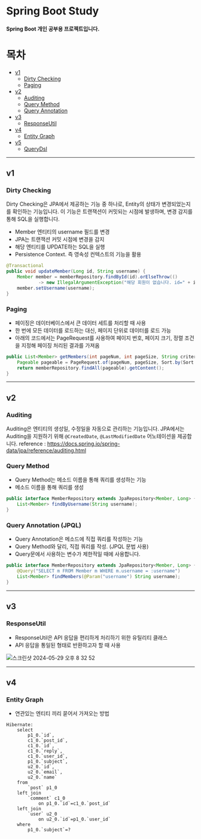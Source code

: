 # Spring Boot Study

#### Spring Boot 개인 공부용 프로젝트입니다.

# 목차

- [v1](#v1)
  - [Dirty Checking](#dirty-checking)
  - [Paging](#paging)
- [v2](#v2)
  - [Auditing](#auditing)
  - [Query Method](#query-method)
  - [Query Annotation](#query-annotation-jpql)
- [v3](#v3)
  - [ResponseUtil](#responseutil)
- [v4](#v4)
  - [Entity Graph](#entity-graph)
- [v5](#v5)
  - [QueryDsl](#querydsl)

---
## v1

### Dirty Checking

Dirty Checking은 JPA에서 제공하는 기능 중 하나로, Entity의 상태가 변경되었는지를 확인하는 기능입니다. 이 기능은 트랜잭션이 커밋되는 시점에 발생하며, 변경 감지를 통해 SQL을 실행합니다.

- Member 엔티티의 username 필드를 변경
- JPA는 트랜잭션 커밋 시점에 변경을 감지
- 해당 엔티티를 UPDATE하는 SQL을 실행
- Persistence Context. 즉 영속성 컨텍스트의 기능을 활용

```java
@Transactional
public void updateMember(Long id, String username) {
    Member member = memberRepository.findById(id).orElseThrow(()
            -> new IllegalArgumentException("해당 회원이 없습니다. id=" + id));
    member.setUsername(username);
}
```

### Paging 

- 페이징은 데이터베이스에서 큰 데이터 세트를 처리할 때 사용
- 한 번에 모든 데이터를 로드하는 대신, 페이지 단위로 데이터를 로드 가능
- 아래의 코드에서는 PageRequest를 사용하여 페이지 번호, 페이지 크기, 정렬 조건을 지정해 페이징 처리된 결과를 가져옴

```java
public List<Member> getMembers(int pageNum, int pageSize, String criteria) {
    Pageable pageable = PageRequest.of(pageNum, pageSize, Sort.by(Sort.Direction.DESC, criteria));
    return memberRepository.findAll(pageable).getContent();
}
```
---
## v2

### Auditing

Auditing은 엔티티의 생성일, 수정일을 자동으로 관리하는 기능입니다. JPA에서는 Auditing을 지원하기 위해 `@CreatedDate`, `@LastModifiedDate` 어노테이션을 제공합니다.
reference : https://docs.spring.io/spring-data/jpa/reference/auditing.html

### Query Method

- Query Method는 메소드 이름을 통해 쿼리를 생성하는 기능
- 메소드 이름을 통해 쿼리를 생성

```java
public interface MemberRepository extends JpaRepository<Member, Long> {
    List<Member> findByUsername(String username);
}
```

### Query Annotation (JPQL)

- Query Annotation은 메소드에 직접 쿼리를 작성하는 기능
- Query Method와 달리, 직접 쿼리를 작성. (JPQL 문법 사용)
- Query문에서 사용하는 변수가 제한적일 때에 사용합니다.


```java
public interface MemberRepository extends JpaRepository<Member, Long> {
    @Query("SELECT m FROM Member m WHERE m.username = :username")
    List<Member> findMembers(@Param("username") String username);
}
```
---
## v3

### ResponseUtil

- ResponseUtil은 API 응답을 편리하게 처리하기 위한 유틸리티 클래스
- API 응답을 통일된 형태로 반환하고자 할 때 사용

![스크린샷 2024-05-29 오후 8 32 52](https://github.com/doma17/SpringJpaStudy/assets/67214970/9cdbfbcb-2792-4edf-8c20-78cb1d5964cb)

---
## v4

### Entity Graph

- 연관있는 엔티티 끼리 묻어서 가져오는 방법 

```
Hibernate: 
    select
        p1_0.`id`,
        c1_0.`post_id`,
        c1_0.`id`,
        c1_0.`reply`,
        c1_0.`user_id`,
        p1_0.`subject`,
        u2_0.`id`,
        u2_0.`email`,
        u2_0.`name` 
    from
        `post` p1_0 
    left join
        `comment` c1_0 
            on p1_0.`id`=c1_0.`post_id` 
    left join
        `user` u2_0 
            on u2_0.`id`=p1_0.`user_id` 
    where
        p1_0.`subject`=?
```
